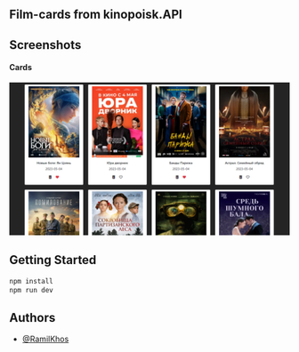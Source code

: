## Film-cards from kinopoisk.API

## Screenshots
#### Cards
![CARDS](/public/screenshot/screen_cards.png)


## Getting Started
```
npm install
npm run dev
```

## Authors 
 - [@RamilKhos](https://github.com/RamilKhos) 
